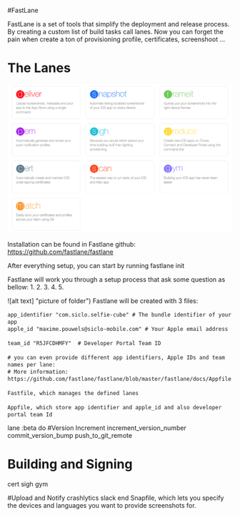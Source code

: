 #FastLane


FastLane is a set of tools that simplify the deployment and release process. By creating a custom list of build tasks call lanes. Now you can forget the pain when create a ton of provisioning profile, certificates, screenshoot ...

# The Lanes 

![alt text](https://github.com/thanhpn91/Continous-Something/blob/master/lanes.png "Lanes")

Installation can be found in Fastlane github: https://github.com/fastlane/fastlane

After everything setup, you can start by running 
fastlane init

Fastlane will work you through a setup process that ask some question as bellow:
1. 
2.
3.
4.
5.

![alt text] "picture of folder")
Fastlane will be created with 3 files:
```
app_identifier "com.siclo.selfie-cube" # The bundle identifier of your app
apple_id "maxime.pouwels@siclo-mobile.com" # Your Apple email address

team_id "R5JFCDHMFY"  # Developer Portal Team ID

# you can even provide different app identifiers, Apple IDs and team names per lane:
# More information: https://github.com/fastlane/fastlane/blob/master/fastlane/docs/Appfile.md

Fastfile, which manages the defined lanes

Appfile, which store app identifier and apple_id and also developer portal team Id
```
lane :beta do 
  #Version Increment
  increment_version_number
  commit_version_bump
  push_to_git_remote
  
  # Building and Signing
  cert
  sigh
  gym
  
  #Upload and Notify
  crashlytics
  slack
end
Snapfile, which lets you specify the devices and languages you want to provide screenshots for.
